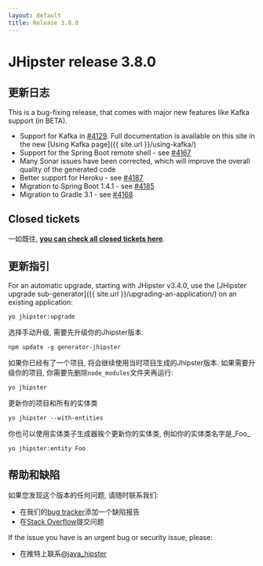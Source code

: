 ```yaml
---
layout: default
title: Release 3.8.0
---
```


JHipster release 3.8.0
==================

更新日志
----------

This is a bug-fixing release, that comes with major new features like Kafka support (in BETA).

- Support for Kafka in [#4129](https://github.com/jhipster/generator-jhipster/issues/4129). Full documentation is available on this site in the new [Using Kafka page]({{ site.url }}/using-kafka/)
- Support for the Spring Boot remote shell - see [#4167](https://github.com/jhipster/generator-jhipster/issues/4167)
- Many Sonar issues have been corrected, which will improve the overall quality of the generated code
- Better support for Heroku - see [#4187](https://github.com/jhipster/generator-jhipster/pull/4187)
- Migration to Spring Boot 1.4.1 - see [#4185](https://github.com/jhipster/generator-jhipster/pull/4185)
- Migration to Gradle 3.1 - see [#4168](https://github.com/jhipster/generator-jhipster/pull/4168)

Closed tickets
------------
一如既往, __[you can check all closed tickets here](https://github.com/jhipster/generator-jhipster/issues?q=milestone%3A3.8.0+is%3Aclosed)__.

更新指引
------------

For an automatic upgrade, starting with JHipster v3.4.0, use the [JHipster upgrade sub-generator]({{ site.url }}/upgrading-an-application/) on an existing application:

```
yo jhipster:upgrade
```

选择手动升级, 需要先升级你的Jhipster版本:

```
npm update -g generator-jhipster
```

如果你已经有了一个项目, 将会继续使用当时项目生成的Jhipster版本.
如果需要升级你的项目, 你需要先删除`node_modules`文件夹再运行:

```
yo jhipster
```

更新你的项目和所有的实体类

```
yo jhipster --with-entities
```

你也可以使用实体类子生成器挨个更新你的实体类, 例如你的实体类名字是_Foo_

```
yo jhipster:entity Foo
```

帮助和缺陷
--------------

如果您发现这个版本的任何问题, 请随时联系我们:

- 在我们的[bug tracker](https://github.com/jhipster/generator-jhipster/issues?state=open)添加一个缺陷报告
- 在[Stack Overflow](http://stackoverflow.com/tags/jhipster/info)提交问题

If the issue you have is an urgent bug or security issue, please:

- 在推特上联系[@java_hipster](https://twitter.com/java_hipster)
